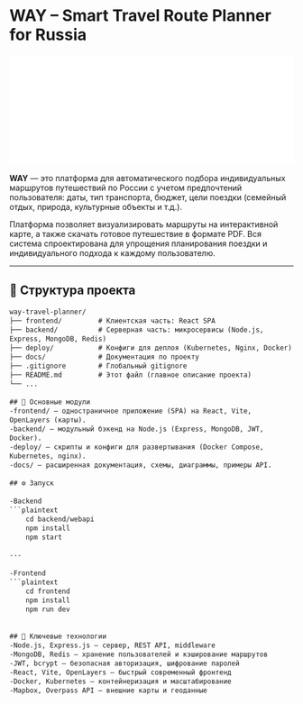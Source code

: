 # WAY – Smart Travel Route Planner for Russia

![WAY Logo](frontend\src\assets\logo-homepage.svg)

**WAY** — это платформа для автоматического подбора индивидуальных маршрутов путешествий по России с учетом предпочтений пользователя: даты, тип транспорта, бюджет, цели поездки (семейный отдых, природа, культурные объекты и т.д.).

Платформа позволяет визуализировать маршруты на интерактивной карте, а также скачать готовое путешествие в формате PDF. Вся система спроектирована для упрощения планирования поездки и индивидуального подхода к каждому пользователю.

---

## 📂 Структура проекта

```plaintext
way-travel-planner/
├── frontend/         # Клиентская часть: React SPA
├── backend/          # Серверная часть: микросервисы (Node.js, Express, MongoDB, Redis)
├── deploy/           # Конфиги для деплоя (Kubernetes, Nginx, Docker)
├── docs/             # Документация по проекту
├── .gitignore        # Глобальный gitignore
├── README.md         # Этот файл (главное описание проекта)
└── ...

## 🚀 Основные модули
-frontend/ — одностраничное приложение (SPA) на React, Vite, OpenLayers (карты).
-backend/ — модульный бэкенд на Node.js (Express, MongoDB, JWT, Docker).
-deploy/ — скрипты и конфиги для развертывания (Docker Compose, Kubernetes, nginx).
-docs/ — расширенная документация, схемы, диаграммы, примеры API.

## ⚙️ Запуск

-Backend
```plaintext
    cd backend/webapi
    npm install
    npm start

---

-Frontend
```plaintext
    cd frontend
    npm install
    npm run dev


## 🧩 Ключевые технологии
-Node.js, Express.js — сервер, REST API, middleware
-MongoDB, Redis — хранение пользователей и кэширование маршрутов
-JWT, bcrypt — безопасная авторизация, шифрование паролей
-React, Vite, OpenLayers — быстрый современный фронтенд
-Docker, Kubernetes — контейнеризация и масштабирование
-Mapbox, Overpass API — внешние карты и геоданные

